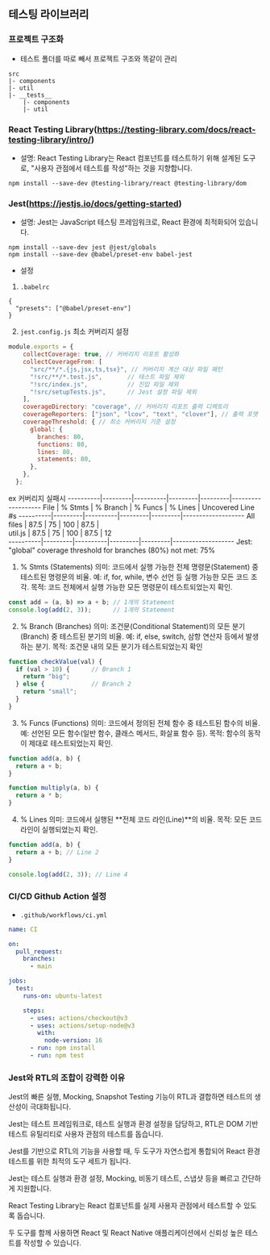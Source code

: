 ## 테스팅 라이브러리

### 프로젝트 구조화
- 테스트 폴더를 따로 빼서 프로젝트 구조와 똑같이 관리
```
src 
|- components
|- util
|- __tests__
    |- components
    |- util
```

### React Testing Library(https://testing-library.com/docs/react-testing-library/intro/)
- 설명: React Testing Library는 React 컴포넌트를 테스트하기 위해 설계된 도구로, "사용자 관점에서 테스트를 작성"하는 것을 지향합니다.

```
npm install --save-dev @testing-library/react @testing-library/dom
```

### Jest(https://jestjs.io/docs/getting-started)
- 설명: Jest는 JavaScript 테스팅 프레임워크로, React 환경에 최적화되어 있습니다.

```
npm install --save-dev jest @jest/globals
npm install --save-dev @babel/preset-env babel-jest
```

- 설정

1. `.babelrc`
```
{
  "presets": ["@babel/preset-env"]
}
```

2. `jest.config.js` 최소 커버리지 설정
```js
module.exports = {
    collectCoverage: true, // 커버리지 리포트 활성화
    collectCoverageFrom: [
      "src/**/*.{js,jsx,ts,tsx}", // 커버리지 계산 대상 파일 패턴
      "!src/**/*.test.js",       // 테스트 파일 제외
      "!src/index.js",           // 진입 파일 제외
      "!src/setupTests.js",      // Jest 설정 파일 제외
    ],
    coverageDirectory: "coverage", // 커버리지 리포트 출력 디렉토리
    coverageReporters: ["json", "lcov", "text", "clover"], // 출력 포맷 설정
    coverageThreshold: { // 최소 커버리지 기준 설정
      global: {
        branches: 80,
        functions: 80,
        lines: 80,
        statements: 80,
      },
    },
  };
```

ex 커버리지 실패시
----------|---------|----------|---------|---------|-------------------
File      | % Stmts | % Branch | % Funcs | % Lines | Uncovered Line #s 
----------|---------|----------|---------|---------|-------------------
All files |    87.5 |       75 |     100 |    87.5 |                   
 util.js  |    87.5 |       75 |     100 |    87.5 | 12                
----------|---------|----------|---------|---------|-------------------
Jest: "global" coverage threshold for branches (80%) not met: 75%

1. % Stmts (Statements)
의미: 코드에서 실행 가능한 전체 명령문(Statement) 중 테스트된 명령문의 비율.
예: if, for, while, 변수 선언 등 실행 가능한 모든 코드 조각.
목적: 코드 전체에서 실행 가능한 모든 명령문이 테스트되었는지 확인.

```js
const add = (a, b) => a + b; // 1개의 Statement
console.log(add(2, 3));      // 1개의 Statement
```

2. % Branch (Branches)
의미: 조건문(Conditional Statement)의 모든 분기(Branch) 중 테스트된 분기의 비율.
예: if, else, switch, 삼항 연산자 등에서 발생하는 분기.
목적: 조건문 내의 모든 분기가 테스트되었는지 확인
```js
function checkValue(val) {
  if (val > 10) {      // Branch 1
    return "big";
  } else {             // Branch 2
    return "small";
  }
}
```

3. % Funcs (Functions)
의미: 코드에서 정의된 전체 함수 중 테스트된 함수의 비율.
예: 선언된 모든 함수(일반 함수, 클래스 메서드, 화살표 함수 등).
목적: 함수의 동작이 제대로 테스트되었는지 확인.
```js
function add(a, b) {
  return a + b;
}

function multiply(a, b) {
  return a * b;
}
```

4. % Lines
의미: 코드에서 실행된 **전체 코드 라인(Line)**의 비율.
목적: 모든 코드 라인이 실행되었는지 확인.

```js
function add(a, b) {
  return a + b; // Line 2
}

console.log(add(2, 3)); // Line 4
```

### CI/CD Github Action 설정
- `.github/workflows/ci.yml`
```yml
name: CI

on:
  pull_request:
    branches:
      - main

jobs:
  test:
    runs-on: ubuntu-latest

    steps:
      - uses: actions/checkout@v3
      - uses: actions/setup-node@v3
        with:
          node-version: 16
      - run: npm install
      - run: npm test

```

### Jest와 RTL의 조합이 강력한 이유

Jest의 빠른 실행, Mocking, Snapshot Testing 기능이 RTL과 결합하면 테스트의 생산성이 극대화됩니다.

Jest는 테스트 프레임워크로, 테스트 실행과 환경 설정을 담당하고, RTL은 DOM 기반 테스트 유틸리티로 사용자 관점의 테스트를 돕습니다.

Jest를 기반으로 RTL의 기능을 사용할 때, 두 도구가 자연스럽게 통합되어 React 환경 테스트를 위한 최적의 도구 세트가 됩니다.

Jest는 테스트 실행과 환경 설정, Mocking, 비동기 테스트, 스냅샷 등을 빠르고 간단하게 지원합니다.

React Testing Library는 React 컴포넌트를 실제 사용자 관점에서 테스트할 수 있도록 돕습니다.

두 도구를 함께 사용하면 React 및 React Native 애플리케이션에서 신뢰성 높은 테스트를 작성할 수 있습니다.


